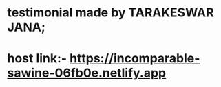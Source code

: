 # testimonial made by TARAKESWAR JANA;
# host link:- https://incomparable-sawine-06fb0e.netlify.app
